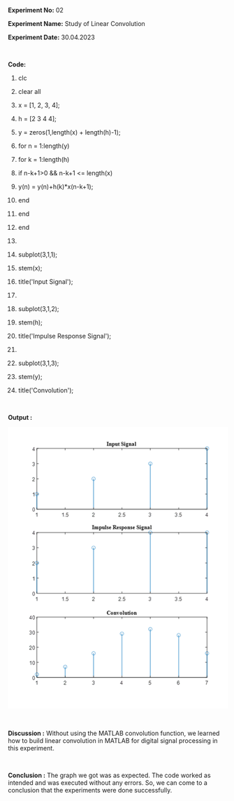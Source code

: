 **Experiment No:** 02

**Experiment Name:** Study of Linear Convolution

**Experiment Date:** 30.04.2023

<br>

**Code:**

1.  clc

2.  clear all

3.  x = \[1, 2, 3, 4\];

4.  h = \[2 3 4 4\];

5.  y = zeros(1,length(x) + length(h)-1);

6.  for n = 1:length(y)

7.  for k = 1:length(h)

8.  if n-k+1\>0 && n-k+1 \<= length(x)

9.  y(n) = y(n)+h(k)\*x(n-k+1);

10. end

11. end

12. end

13.  

14. subplot(3,1,1);

15. stem(x);

16. title(\'Input Signal\');

17.  

18. subplot(3,1,2);

19. stem(h);

20. title(\'Impulse Response Signal\');

21.  

22. subplot(3,1,3);

23. stem(y);

24. title(\'Convolution\');

<br>

**Output :**

![](media/image1.png)

<br>

**Discussion :** Without using the MATLAB convolution function, we
learned how to build linear convolution in MATLAB for digital signal
processing in this experiment.

<br>

**Conclusion :** The graph we got was as expected. The code worked as
intended and was executed without any errors. So, we can come to a
conclusion that the experiments were done successfully.
